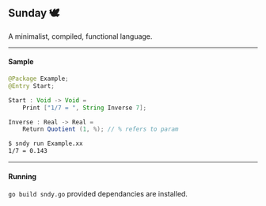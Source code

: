 ## Sunday :dove:</h3>

A minimalist, compiled, functional language.

---
#### Sample

```java
@Package Example;
@Entry Start;

Start : Void -> Void =
	Print ["1/7 = ", String Inverse 7];

Inverse : Real -> Real =
	Return Quotient (1, %); // % refers to param
```

```sh
$ sndy run Example.xx
1/7 = 0.143
```
---
#### Running
`go build sndy.go` provided dependancies are installed.
